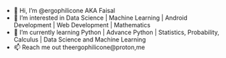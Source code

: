 - 👋 Hi, I’m @ergophilicone AKA Faisal
- 👀 I’m interested in Data Science | Machine Learning | Android Development | Web Development | Mathematics
- 🌱 I’m currently learning Python | Advance Python | Statistics, Probability, Calculus | Data Science and Machine Learning
- 📫 Reach me out theergophilicone@proton,me

<!---
ergophilicone/ergophilicone is a ✨ special ✨ repository because its `README.md` (this file) appears on your GitHub profile.
You can click the Preview link to take a look at your changes.
--->
